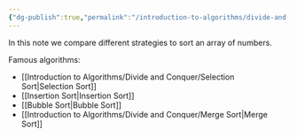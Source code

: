 ```yaml
---
{"dg-publish":true,"permalink":"/introduction-to-algorithms/divide-and-conquer/sorting-an-array/","created":"2025-03-30T01:47:01.819+02:00","updated":"2025-03-30T01:48:49.966+02:00"}
---
```


In this note we compare different strategies to sort an array of numbers. 

Famous algorithms:
- [[Introduction to Algorithms/Divide and Conquer/Selection Sort\|Selection Sort]]
- [[Insertion Sort\|Insertion Sort]]
- [[Bubble Sort\|Bubble Sort]]
- [[Introduction to Algorithms/Divide and Conquer/Merge Sort\|Merge Sort]]